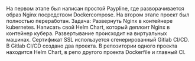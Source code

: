 На первом этапе был написан простой Paypline, где разворачивается образ Nginx посредством Dockercompose.
На втором этапе проект был полностью переработан. Задача: Развернуть Nginx в контейнере kubernetes. Написать свой Helm Chart, который деплоит Nginx в контейнер кубера.
Развертывание происходит на виртуальных машинах. Сертификат SSL используется сгенерированный Gitlab CI/CD.
В Gitlab CI/CD создано два проекта. В репозитории одного проекта находится Helm Chart, в репо другого проекта Dockerfile и главный CI.
